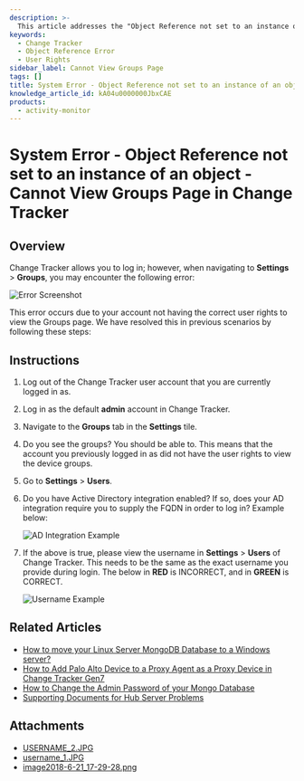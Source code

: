 ```yaml
---
description: >-
  This article addresses the "Object Reference not set to an instance of an object" error encountered when accessing the Groups page in Change Tracker, providing steps to resolve the issue.
keywords:
  - Change Tracker
  - Object Reference Error
  - User Rights
sidebar_label: Cannot View Groups Page
tags: []
title: System Error - Object Reference not set to an instance of an object - Cannot View Groups Page in Change Tracker
knowledge_article_id: kA04u0000000JbxCAE
products:
  - activity-monitor
---
```


# System Error - Object Reference not set to an instance of an object - Cannot View Groups Page in Change Tracker

## Overview

Change Tracker allows you to log in; however, when navigating to **Settings** > **Groups**, you may encounter the following error:

![Error Screenshot](https://nwxcorp--c.na147.content.force.com/sfc/dist/version/download/?oid=00D7000000091pB&ids=0684u00000LdKLC&d=%2Fa%2F4u000000M01B%2F_IBaVW8AqfXtfkvFVaKIgOdsNa_7tzhQdssxsmOQMCY&asPdf=false)

This error occurs due to your account not having the correct user rights to view the Groups page. We have resolved this in previous scenarios by following these steps:

## Instructions

1. Log out of the Change Tracker user account that you are currently logged in as.
2. Log in as the default **admin** account in Change Tracker.
3. Navigate to the **Groups** tab in the **Settings** tile.
4. Do you see the groups? You should be able to. This means that the account you previously logged in as did not have the user rights to view the device groups.
5. Go to **Settings** > **Users**.
6. Do you have Active Directory integration enabled? If so, does your AD integration require you to supply the FQDN in order to log in? Example below:

   ![AD Integration Example](https://nwxcorp--c.na147.content.force.com/sfc/dist/version/download/?oid=00D7000000091pB&ids=0684u00000LdJtL&d=%2Fa%2F4u000000M01G%2FhdgOqITXJucv3pYYWgcKhFOU5Trti_DjuAErbu_lKuA&asPdf=false)

7. If the above is true, please view the username in **Settings** > **Users** of Change Tracker. This needs to be the same as the exact username you provide during login. The below in **RED** is INCORRECT, and in **GREEN** is CORRECT.

   ![Username Example](https://nwxcorp--c.na147.content.force.com/sfc/dist/version/download/?oid=00D7000000091pB&ids=0684u00000LdKVT&d=%2Fa%2F4u000000Lzts%2Fa2.nvIASWH9TZIv9PHpYU0PT1vwHYoMRBvrfjHhUT5Y&asPdf=false)

## Related Articles

- [How to move your Linux Server MongoDB Database to a Windows server?](https://kb.netwrix.com/8283)
- [How to Add Palo Alto Device to a Proxy Agent as a Proxy Device in Change Tracker Gen7](https://kb.netwrix.com/8164)
- [How to Change the Admin Password of your Mongo Database](https://kb.netwrix.com/8310)
- [Supporting Documents for Hub Server Problems](https://kb.netwrix.com/8273)

## Attachments

- [USERNAME_2.JPG](https://nwxcorp--c.na147.content.force.com/sfc/dist/version/download/?oid=00D7000000091pB&ids=0684u00000LdKIJ&d=%2Fa%2F4u000000Lzvx%2FizTBklcIBnZE9Zfks4jIHPbbUTipY9YKM_8hYY1BTFM&asPdf=false)
- [username_1.JPG](https://nwxcorp--c.na147.content.force.com/sfc/dist/version/download/?oid=00D7000000091pB&ids=0684u00000LdKVY&d=%2Fa%2F4u000000LzZO%2F6pGAj6Ihy9XWqrqONwM7P5qrj8_K6pKLATPKWYIL60U&asPdf=false)
- [image2018-6-21_17-29-28.png](https://nwxcorp--c.na147.content.force.com/sfc/dist/version/download/?oid=00D7000000091pB&ids=0684u00000LdKMN&d=%2Fa%2F4u000000Lzhv%2FeOU57UTSDap3ttONMMl.mE7YjCdYZ44OzbJFAt9Fq.k&asPdf=false)